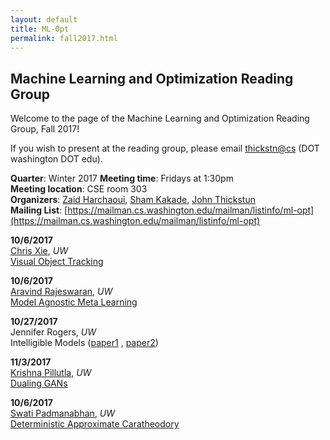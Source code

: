 ```yaml
---
layout: default
title: ML-Opt
permalink: fall2017.html
---
```


## Machine Learning and Optimization Reading Group

Welcome to the page of the Machine Learning and Optimization Reading Group, Fall 2017!
<!---
For past quarters, looks [below](#past-quarters). 
-->
If you wish to present at the 
reading group, please email <thickstn@cs> (DOT washington DOT edu).

**Quarter**: Winter 2017 
**Meeting time**: Fridays at 1:30pm  
**Meeting location**: CSE room 303  
**Organizers**: [Zaid Harchaoui](http://faculty.washington.edu/zaid/), 
[Sham Kakade](https://homes.cs.washington.edu/~sham/), [John Thickstun](https://homes.cs.washington.edu/~thickstn/)  
**Mailing List**: [https://mailman.cs.washington.edu/mailman/listinfo/ml-opt](https://mailman.cs.washington.edu/mailman/listinfo/ml-opt)

**10/6/2017**  
[Chris Xie](https://chrisdxie.github.io), _UW_  
[Visual Object Tracking](http://www.cvl.isy.liu.se/research/objrec/visualtracking/conttrack/C-COT_ECCV16.pdf)

**10/6/2017**  
[Aravind Rajeswaran](http://aravindr93.github.io), _UW_  
[Model Agnostic Meta Learning](https://arxiv.org/abs/1703.03400)

**10/27/2017**  
Jennifer Rogers, _UW_  
Intelligible Models ([paper1](http://www.cs.cornell.edu/~yinlou/papers/lou-kdd12.pdf) ,
[paper2](http://www.cs.cornell.edu/~yinlou/papers/lou-kdd13.pdf))


**11/3/2017**  
[Krishna Pillutla](https://homes.cs.washington.edu/~pillutla/), _UW_  
[Dualing GANs](https://arxiv.org/abs/1706.06216)



**10/6/2017**  
[Swati Padmanabhan](https://www.linkedin.com/in/swatipadmanabhan), _UW_  
[Deterministic Approximate Caratheodory](https://arxiv.org/abs/1512.08602)






